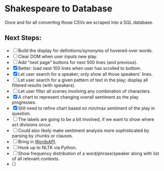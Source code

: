 # Shakespeare to Database
Once and for all converting those CSVs we scraped into a SQL database.


## Next Steps:
- [ ] Build the display for definitions/synonyms of hovered-over words.
- [ ] Clear DOM when user inputs new play.
- [ ] Add "next page" buttons for next 500 lines (and previous).
- [x] Better: load next 100 lines when user has scrolled to bottom.
- [x] Let user search for a speaker; only show all those speakers' lines.
- [ ] Let user search for a given pattern of text in the play; display all filtered results (with speakers).
- [ ] Let user filter all scenes involving any combination of characters.
- [x] A chart to represent changing overall sentiment as the play progresses.
- [x] Still need to refine chart based on min/max sentiment of the play in question.
- [ ] The labels are going to be a bit involved, if we want to show where act divisions occur.
- [ ] Could also likely make sentiment analysis more sophisticated by parsing by chunks or clauses.
- [ ] Bring in [WordsAPI](https://www.wordsapi.com/).
- [ ] Hook up to NLTK via Python.
- [ ] Show frequency distribution of a word/phrase/speaker along with list of all relevant contexts.
- [ ] 
